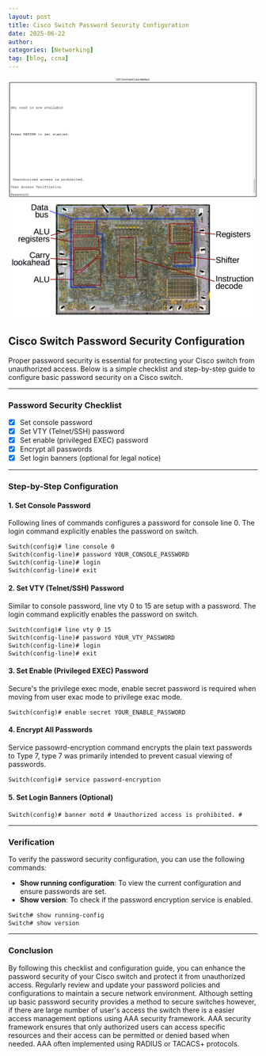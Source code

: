 ```yaml
---
layout: post
title: Cisco Switch Password Security Configuration
date: 2025-06-22
author: 
categories: [Networking]
tag: [blog, ccna]
---
```


![Password Security](/assets/2025-06-22_secured_cisco_switch.png)
![CPU Registers](/assets/cpu-registers.png)

## Cisco Switch Password Security Configuration

Proper password security is essential for protecting your Cisco switch from unauthorized access. Below is a simple checklist and step-by-step guide to configure basic password security on a Cisco switch.

---

### Password Security Checklist

- [x] Set console password
- [x] Set VTY (Telnet/SSH) password
- [x] Set enable (privileged EXEC) password
- [x] Encrypt all passwords
- [x] Set login banners (optional for legal notice)

---

### Step-by-Step Configuration

#### 1. Set Console Password
Following lines of commands configures a password for console line 0. The login command explicitly enables the password on switch.
````plaintext
Switch(config)# line console 0
Switch(config-line)# password YOUR_CONSOLE_PASSWORD
Switch(config-line)# login
Switch(config-line)# exit
````

#### 2. Set VTY (Telnet/SSH) Password
Similar to console password, line vty 0 to 15 are setup with a password. The login command explicitly enables the password on switch.
````plaintext
Switch(config)# line vty 0 15
Switch(config-line)# password YOUR_VTY_PASSWORD
Switch(config-line)# login
Switch(config-line)# exit
````

#### 3. Set Enable (Privileged EXEC) Password
Secure's the privilege exec mode, enable secret password is required when moving from user exac mode to privilege exac mode. 
````plaintext
Switch(config)# enable secret YOUR_ENABLE_PASSWORD
````

#### 4. Encrypt All Passwords
Service passowrd-encryption command encrypts the plain text passwords to Type 7, type 7 was primarily intended to prevent casual viewing of passwords.
````plaintext
Switch(config)# service password-encryption
````

#### 5. Set Login Banners (Optional)

````plaintext
Switch(config)# banner motd # Unauthorized access is prohibited. #
````

---

### Verification

To verify the password security configuration, you can use the following commands:

- **Show running configuration**: To view the current configuration and ensure passwords are set.
- **Show version**: To check if the password encryption service is enabled.

```plaintext
Switch# show running-config
Switch# show version
```

---

### Conclusion

By following this checklist and configuration guide, you can enhance the password security of your Cisco switch and protect it from unauthorized access. Regularly review and update your password policies and configurations to maintain a secure network environment. Although setting up basic password security provides a method to secure switches however, if there are large number of user's access the switch there is a easier access management options using AAA security framework. AAA security framework ensures that only authorized users can access specific resources and their access can be permitted or denied based when needed. AAA often implemented using RADIUS or TACACS+ protocols.


